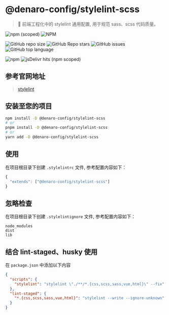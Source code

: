 # @denaro-config/stylelint-scss

> :tada: 前端工程化中的 stylelint 通用配置, 用于规范 sass、scss 代码质量。

![npm (scoped)](https://img.shields.io/npm/v/%40denaro-config/stylelint-scss)
![NPM](https://img.shields.io/npm/l/%40denaro-config%2Fstylelint-scss)

![GitHub repo size](https://img.shields.io/github/repo-size/denaro-org/frontend-engineering-config)
![GitHub Repo stars](https://img.shields.io/github/stars/denaro-org/frontend-engineering-config)
![GitHub issues](https://img.shields.io/github/issues/denaro-org/frontend-engineering-config)
![GitHub top language](https://img.shields.io/github/languages/top/denaro-org/frontend-engineering-config)

![npm](https://img.shields.io/npm/dw/%40denaro-config/stylelint-scss)
![jsDelivr hits (npm scoped)](https://img.shields.io/jsdelivr/npm/hd/%40denaro-config%2Fstylelint-scss)

## 参考官网地址

> [stylelint](https://stylelint.io/)

## 安装至您的项目

```bash
npm install -D @denaro-config/stylelint-scss
# or
pnpm install -D @denaro-config/stylelint-scss
# or
yarn add -D @denaro-config/stylelint-scss
```

## 使用

在项目根目录下创建 `.stylelintrc` 文件, 参考配置内容如下：

```js
{
  "extends": ["@denaro-config/stylelint-scss"]
}
```

## 忽略检查

在项目根目录下创建 `.stylelintignore` 文件, 参考配置内容如下：

```text
node_modules
dist
lib
```

## 结合 lint-staged、husky 使用

在 `package.json` 中添加以下内容

```json
{
  "scripts": {
    "stylelint": "stylelint \"./**/*.{css,scss,sass,vue,html}\" --fix"
  },
  "lint-staged": {
    "*.{css,scss,sass,vue,html}": "stylelint --write --ignore-unknown"
  }
}
```
